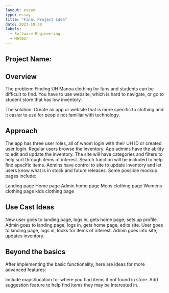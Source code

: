 ```yaml
---
layout: essay
type: essay
title: "Final Project Idea"
date: 2023-10-30
labels:
  - Software Engineering
  - Meteor
---
```


## Project Name: 

## Overview
The problem: Finding UH Manoa clothing for fans and students can be difficult to find. You have to use website, which is hard to navigate, or go to student store that has low inventory.

The solution: Create an app or website that is more specific to clothing and it easier to use for people not familiar with technology.

## Approach
The app has three user roles, all of whom login with their UH ID or created user login. Regular users browse the inventory. App admins have the ability to edit and update the inventory.
The site will have categories and filters to help sort through items of interest. Search function will be included to help find specific items.
Admins have control to site to update inventory and let users know what is in stock and future releases.
Some possible mockup pages include:

Landing page
Home page
Admin home page
Mens clothing page
Womens clothing page
kids clothing page

## Use Cast Ideas
New user goes to landing page, logs in, gets home page, sets up profile.
Admin goes to landing page, logs in, gets home page, edits site.
User goes to landing page, logs in, looks for items of interest.
Admin goes into site, updates inventory.

## Beyond the basics
After implementing the basic functionality, here are ideas for more advanced features:

Include maps/location for where you find items if not found in store.
Add suggestion feature to help find items they may be interested in.
